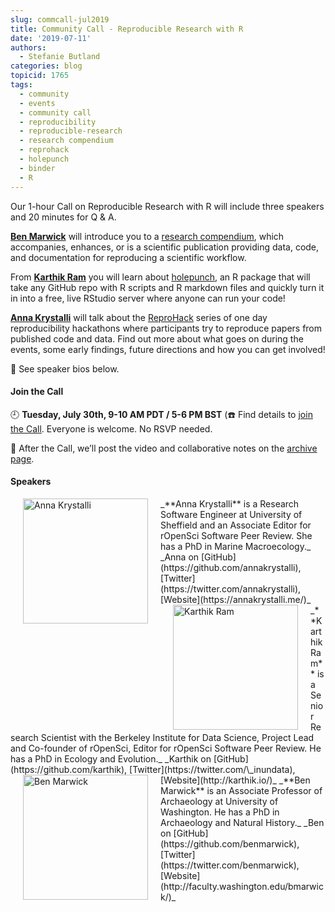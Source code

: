 ```yaml
---
slug: commcall-jul2019
title: Community Call - Reproducible Research with R
date: '2019-07-11'
authors:
  - Stefanie Butland
categories: blog
topicid: 1765
tags:
  - community
  - events
  - community call
  - reproducibility
  - reproducible-research
  - research compendium
  - reprohack
  - holepunch
  - binder
  - R
---
```

Our 1-hour Call on Reproducible Research with R will include three speakers and 20 minutes for Q & A.

[**Ben Marwick**](/authors/ben-marwick/) will introduce you to a [research compendium](https://research-compendium.science/), which accompanies, enhances, or is a scientific publication providing data, code, and documentation for reproducing a scientific workflow.

From [**Karthik Ram**](/authors/karthik-ram/) you will learn about [holepunch](https://karthik.github.io/holepunch/), an R package that will take any GitHub repo with R scripts and R markdown files and quickly turn it in into a free, live RStudio server where anyone can run your code!

[**Anna Krystalli**](/authors/anna-krystalli/) will talk about the [ReproHack](https://sheffield-university.shinyapps.io/ReproHack_CCMcr/) series of one day reproducibility hackathons where participants try to reproduce papers from published code and data. Find out more about what goes on during the events, some early findings, future directions and how you can get involved!

🎤 See speaker bios below.  

#### Join the Call

🕘 **Tuesday, July 30th, 9-10 AM PDT / 5-6 PM BST** (☎️ Find details to [join the Call](/commcalls/2019-07-30/). Everyone is welcome. No RSVP needed.

🎥 After the Call, we’ll post the video and collaborative notes on the [archive page](/commcalls/2019-07-30/).


#### Speakers

<img src="/img/blog-images/2018-06-22-new-editors/anna-krystalli.jpg" alt="Anna Krystalli" style="margin: 0px 20px; width: 200px;" align="left">
_**Anna Krystalli** is a Research Software Engineer at University of Sheffield and an Associate Editor for rOpenSci Software Peer Review. She has a PhD in Marine Macroecology._  
_Anna on [GitHub](https://github.com/annakrystalli), [Twitter](https://twitter.com/annakrystalli), [Website](https://annakrystalli.me/)_  

<img src="/img/blog-images/2019-07-11-commcall-jul2019/karthik-ram.jpg" alt="Karthik Ram" style="margin: 0px 20px; width: 200px;" align="left">
_**Karthik Ram** is a Senior Research Scientist with the Berkeley Institute for Data Science, Project Lead and Co-founder of rOpenSci, Editor for rOpenSci Software Peer Review. He has a PhD in Ecology and Evolution._  
_Karthik on [GitHub](https://github.com/karthik), [Twitter](https://twitter.com/\_inundata), [Website](http://karthik.io/)_  

<img src="/img/blog-images/2019-07-11-commcall-jul2019/ben-marwick.jpg" alt="Ben Marwick" style="margin: 0px 20px; width: 200px;" align="left">
_**Ben Marwick** is an Associate Professor of Archaeology at University of Washington. He has a PhD in Archaeology and Natural History._  
_Ben on [GitHub](https://github.com/benmarwick), [Twitter](https://twitter.com/benmarwick), [Website](http://faculty.washington.edu/bmarwick/)_  
